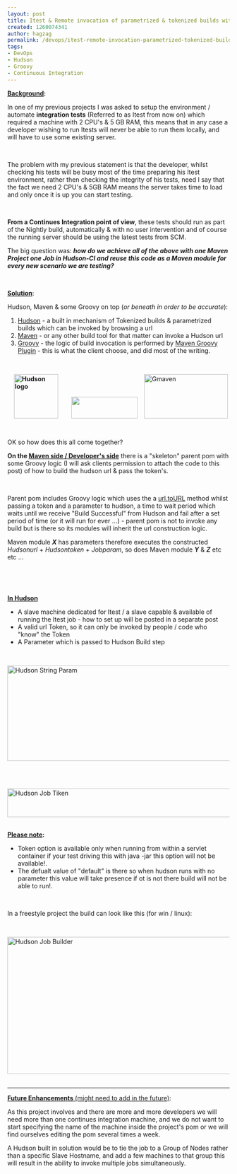 ```yaml
---
layout: post
title: Itest & Remote invocation of parametrized & tokenized builds with Hudson CI
created: 1260074341
author: hagzag
permalink: /devops/itest-remote-invocation-parametrized-tokenized-builds-hudson-ci
tags:
- DevOps
- Hudson
- Groovy
- Continuous Integration
---
```

<p><strong><u>Background</u>:</strong></p>
<p>In one of my previous projects I was asked to setup the environment / automate <strong>integration tests</strong> (Referred to as Itest from now on) which required a machine with 2 CPU's &amp; 5 GB RAM, this means that in any case a developer wishing to run Itests will never be able to run them locally, and will have to use some existing server.</p>
<p>&nbsp;</p>
<p>The problem with my previous statement is that the developer, whilst checking his tests will be busy most of the time preparing his Itest environment, rather then checking the integrity of his tests, need I say that the fact we need 2 CPU's &amp; 5GB RAM means the server takes time to load and only once it is up you can start testing.</p>
<p>&nbsp;</p>
<p><strong>From a Continues Integration point of view</strong>, these tests should run as part of the Nightly build, automatically &amp; with no user intervention and of course the running server should be using the latest tests from SCM.</p>
<p>The big question was: <strong><em>how do we achieve all of the above with one Maven Project one Job in Hudson-CI and reuse this code as a Maven module for every new scenario we are testing?</em></strong></p>
<p>&nbsp;</p>
<p><strong><u>Solution</u></strong>:</p>
<p>Hudson, Maven &amp; some Groovy on top (<em>or beneath in order to be accurate</em>):</p>
<ol>
    <li><a href="http://www.hudson-ci.org/">Hudson</a> - a built in mechanism of Tokenized builds &amp; parametrized builds which can be invoked by browsing a url</li>
    <li><a href="http://maven.apache.org/">Maven</a> - or any other build tool for that matter can invoke a Hudson url</li>
    <li><a href="http://groovy.codehaus.org/">Groovy</a> - the logic of build invocation is performed by <a href="http://docs.codehaus.org/display/GMAVEN/GMaven+1.0+Release">Maven Groovy Plugin</a> - this is what the client choose, and did most of the writing.</li>
</ol>
<p>&nbsp;</p>
<p><strong><u><img border="0" align="left" width="100" vspace="0" hspace="15" height="100" alt="Hudson logo" src="/files/upload/29/banner-100.png" /></u></strong><img border="0" width="150" hspace="15" height="49" src="/files/upload/29/Maven_logo_0.gif" alt="" /><img width="190" height="100" src="/files/upload/29/medium.png" alt="Gmaven" /></p>
<p>&nbsp;</p>
<p>OK so how does this all come together?</p>
<p><strong>On the <u>Maven side / Developer's side</u></strong> there is a &quot;skeleton&quot; parent pom with some Groovy logic (I will ask clients permission to attach the code to this post) of how to build the hudson url &amp; pass the token's.</p>
<p>&nbsp;</p>
<p>Parent pom includes Groovy logic which uses the a <a href="http://groovy.codehaus.org/modules/http-builder/apidocs/groovyx/net/http/URIBuilder.html#toURL%28%29">url.toURL</a> method whilst passing a token and a parameter to hudson, a time to wait period which waits until we receive &quot;Build Successful&quot; from Hudson and fail after a set period of time (or it will run for ever ...) - parent pom is not to invoke any build but is there so its modules will inherit the url construction logic.</p>
<p>Maven module <strong><em>X</em></strong> has parameters therefore executes the constructed <em>Hudsonurl</em> + <em>Hudsontoken</em> + <em>Jobparam</em>, so does Maven module <em><strong>Y</strong></em> &amp; <em><strong>Z</strong></em> etc etc ...</p>
<p>&nbsp;</p>
<p>&nbsp;</p>
<p><u><strong>In Hudson</strong></u></p>
<ul>
    <li>A slave machine dedicated for Itest / a slave capable &amp; available of running the Itest job - how to set up will be posted in a separate post</li>
    <li>A valid url Token, so it can only be invoked by people / code who &quot;know&quot; the Token</li>
    <li>A Parameter which is passed to Hudson Build step</li>
</ul>
<p>&nbsp;</p>
<p><img border="0" align="left" width="960" vspace="0" hspace="0" height="216" src="/files/upload/29/HCI-string_param_0.png" alt="Hudson String Param" /></p>
<p>&nbsp;</p>
<p>&nbsp;</p>
<p><img border="0" align="left" width="960" vspace="0" hspace="0" height="65" src="/files/upload/29/HCI-job_token_0.png" alt="Hudson Job Tiken" /></p>
<p>&nbsp;</p>
<p><u><strong>Please note</strong></u><strong>:</strong></p>
<ul>
    <li>Token option is available only when running from within a servlet container if your test driving this with java -jar this option will not be available!.</li>
    <li>The defualt value of &quot;default&quot; is there so when hudson runs with no parameter this value will take presence if ot is not there build will not be able to run!.</li>
</ul>
<p>&nbsp;</p>
<p>In a freestyle project the build can look like this (for win / linux):</p>
<p>&nbsp;</p>
<p><img border="0" align="left" width="960" vspace="0" hspace="0" height="310" src="/files/upload/29/HCI-job-builder.png" alt="Hudson Job Builder" /></p>
<p>&nbsp;</p>
<hr />
<p><strong><u>Future Enhancements</u></strong><u> (might need to add in the future)</u>:</p>
<p>As this project involves and there are more and more developers we will need more than one continues integration machine, and we do not want to start specifying the name of the machine inside the project's pom or we will find ourselves editing the pom several times a week.</p>
<p>A Hudson built in solution would be to tie the job to a Group of Nodes rather than a specific Slave Hostname, and add a few machines to that group this will result in the ability to invoke multiple jobs simultaneously.</p>
